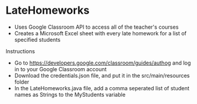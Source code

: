 # LateHomeworks
* Uses Google Classroom API to access all of the teacher's courses
* Creates a Microsoft Excel sheet with every late homework for a list of specified students

Instructions
* Go to https://developers.google.com/classroom/guides/authog and log in to your Google Classroom account
* Download the credentials.json file, and put it in the src/main/resources folder
* In the LateHomeworks.java file, add a comma seperated list of student names as Strings to the MyStudents variable